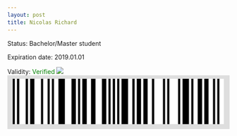 ```yaml
---
layout: post
title: Nicolas Richard
---
```


Status: Bachelor/Master student

Expiration date: 2019.01.01

Validity: <font color="green"> Verified</font> 
![](/members/img/Nicolas_Richard.png)
![](/members/img/bar.png)
